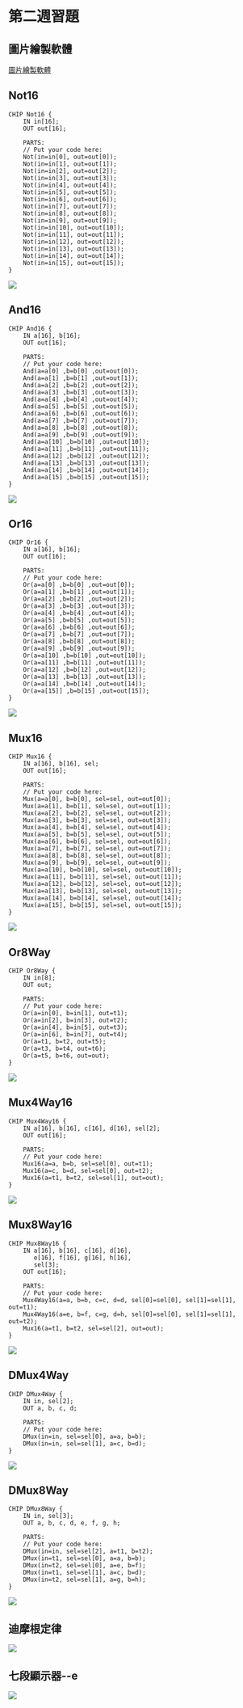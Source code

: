 # 第二週習題
## 圖片繪製軟體
[圖片繪製軟體](https://www.block.tw/bce/)
## Not16
```hdl
CHIP Not16 {
    IN in[16];
    OUT out[16];

    PARTS:
    // Put your code here:
    Not(in=in[0], out=out[0]);
    Not(in=in[1], out=out[1]);
    Not(in=in[2], out=out[2]);
    Not(in=in[3], out=out[3]);
    Not(in=in[4], out=out[4]);
    Not(in=in[5], out=out[5]);
    Not(in=in[6], out=out[6]);
    Not(in=in[7], out=out[7]);
    Not(in=in[8], out=out[8]);
    Not(in=in[9], out=out[9]);
    Not(in=in[10], out=out[10]);
    Not(in=in[11], out=out[11]);
    Not(in=in[12], out=out[12]);
    Not(in=in[13], out=out[13]);
    Not(in=in[14], out=out[14]);
    Not(in=in[15], out=out[15]);
}
```

![](https://github.com/yucing/co110a/blob/master/picture/Not16.png)


## And16
```hdl
CHIP And16 {
    IN a[16], b[16];
    OUT out[16];

    PARTS:
    // Put your code here:
    And(a=a[0] ,b=b[0] ,out=out[0]);
    And(a=a[1] ,b=b[1] ,out=out[1]);
    And(a=a[2] ,b=b[2] ,out=out[2]);
    And(a=a[3] ,b=b[3] ,out=out[3]);
    And(a=a[4] ,b=b[4] ,out=out[4]);
    And(a=a[5] ,b=b[5] ,out=out[5]);
    And(a=a[6] ,b=b[6] ,out=out[6]);
    And(a=a[7] ,b=b[7] ,out=out[7]);
    And(a=a[8] ,b=b[8] ,out=out[8]);
    And(a=a[9] ,b=b[9] ,out=out[9]);
    And(a=a[10] ,b=b[10] ,out=out[10]);
    And(a=a[11] ,b=b[11] ,out=out[11]);
    And(a=a[12] ,b=b[12] ,out=out[12]);
    And(a=a[13] ,b=b[13] ,out=out[13]);
    And(a=a[14] ,b=b[14] ,out=out[14]);
    And(a=a[15] ,b=b[15] ,out=out[15]);
}
```

![](https://github.com/yucing/co110a/blob/master/picture/And16.png)

## Or16
```hdl
CHIP Or16 {
    IN a[16], b[16];
    OUT out[16];

    PARTS:
    // Put your code here:
    Or(a=a[0] ,b=b[0] ,out=out[0]);
    Or(a=a[1] ,b=b[1] ,out=out[1]);
    Or(a=a[2] ,b=b[2] ,out=out[2]);
    Or(a=a[3] ,b=b[3] ,out=out[3]);
    Or(a=a[4] ,b=b[4] ,out=out[4]);
    Or(a=a[5] ,b=b[5] ,out=out[5]);
    Or(a=a[6] ,b=b[6] ,out=out[6]);
    Or(a=a[7] ,b=b[7] ,out=out[7]);
    Or(a=a[8] ,b=b[8] ,out=out[8]);
    Or(a=a[9] ,b=b[9] ,out=out[9]);
    Or(a=a[10] ,b=b[10] ,out=out[10]);
    Or(a=a[11] ,b=b[11] ,out=out[11]);
    Or(a=a[12] ,b=b[12] ,out=out[12]);
    Or(a=a[13] ,b=b[13] ,out=out[13]);
    Or(a=a[14] ,b=b[14] ,out=out[14]);
    Or(a=a[15]] ,b=b[15] ,out=out[15]);
}
```

![](https://github.com/yucing/co110a/blob/master/picture/Or16.png)

## Mux16
```hdl
CHIP Mux16 {
    IN a[16], b[16], sel;
    OUT out[16];

    PARTS:
    // Put your code here:
    Mux(a=a[0], b=b[0], sel=sel, out=out[0]);
    Mux(a=a[1], b=b[1], sel=sel, out=out[1]);
    Mux(a=a[2], b=b[2], sel=sel, out=out[2]);
    Mux(a=a[3], b=b[3], sel=sel, out=out[3]);
    Mux(a=a[4], b=b[4], sel=sel, out=out[4]);
    Mux(a=a[5], b=b[5], sel=sel, out=out[5]);
    Mux(a=a[6], b=b[6], sel=sel, out=out[6]);
    Mux(a=a[7], b=b[7], sel=sel, out=out[7]);
    Mux(a=a[8], b=b[8], sel=sel, out=out[8]);
    Mux(a=a[9], b=b[9], sel=sel, out=out[9]);
    Mux(a=a[10], b=b[10], sel=sel, out=out[10]);
    Mux(a=a[11], b=b[11], sel=sel, out=out[11]);
    Mux(a=a[12], b=b[12], sel=sel, out=out[12]);
    Mux(a=a[13], b=b[13], sel=sel, out=out[13]);
    Mux(a=a[14], b=b[14], sel=sel, out=out[14]);
    Mux(a=a[15], b=b[15], sel=sel, out=out[15]);
}
```

![](https://github.com/yucing/co110a/blob/master/picture/Mux16.png)

## Or8Way
```hdl
CHIP Or8Way {
    IN in[8];
    OUT out;

    PARTS:
    // Put your code here:
    Or(a=in[0], b=in[1], out=t1);
    Or(a=in[2], b=in[3], out=t2);
    Or(a=in[4], b=in[5], out=t3);
    Or(a=in[6], b=in[7], out=t4);
    Or(a=t1, b=t2, out=t5);
    Or(a=t3, b=t4, out=t6);
    Or(a=t5, b=t6, out=out);
}
```

![](https://github.com/yucing/co110a/blob/master/picture/Or8way.png)

## Mux4Way16
```hdl
CHIP Mux4Way16 {
    IN a[16], b[16], c[16], d[16], sel[2];
    OUT out[16];

    PARTS:
    // Put your code here:
    Mux16(a=a, b=b, sel=sel[0], out=t1);
    Mux16(a=c, b=d, sel=sel[0], out=t2);
    Mux16(a=t1, b=t2, sel=sel[1], out=out);
}
```

![](https://github.com/yucing/co110a/blob/master/picture/Mux4Way16.png)

## Mux8Way16
```hdl
CHIP Mux8Way16 {
    IN a[16], b[16], c[16], d[16],
       e[16], f[16], g[16], h[16],
       sel[3];
    OUT out[16];

    PARTS:
    // Put your code here:
    Mux4Way16(a=a, b=b, c=c, d=d, sel[0]=sel[0], sel[1]=sel[1], out=t1);
    Mux4Way16(a=e, b=f, c=g, d=h, sel[0]=sel[0], sel[1]=sel[1], out=t2);
    Mux16(a=t1, b=t2, sel=sel[2], out=out);
}
```

![](https://github.com/yucing/co110a/blob/master/picture/Mux8Way16.png)

## DMux4Way
```hdl
CHIP DMux4Way {
    IN in, sel[2];
    OUT a, b, c, d;

    PARTS:
    // Put your code here:
    DMux(in=in, sel=sel[0], a=a, b=b);
    DMux(in=in, sel=sel[1], a=c, b=d);
}
```
![](https://github.com/yucing/co110a/blob/master/picture/Dmux4Way.png)

## DMux8Way
```hdl
CHIP DMux8Way {
    IN in, sel[3];
    OUT a, b, c, d, e, f, g, h;

    PARTS:
    // Put your code here:
    DMux(in=in, sel=sel[2], a=t1, b=t2);
    DMux(in=t1, sel=sel[0], a=a, b=b);
    DMux(in=t2, sel=sel[0], a=e, b=f);
    DMux(in=t1, sel=sel[1], a=c, b=d);
    DMux(in=t2, sel=sel[1], a=g, b=h);
}
```

![](https://github.com/yucing/co110a/blob/master/picture/Dmux8Way.png)

## 迪摩根定律

![](https://github.com/yucing/co110a/blob/master/picture/DeMorgan.png)

## 七段顯示器--e

![](https://github.com/yucing/co110a/blob/master/picture/bool.png)
